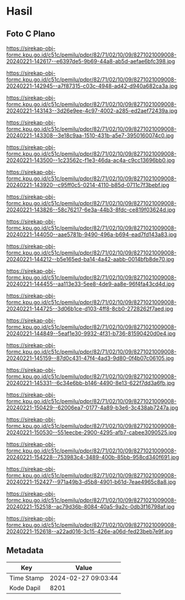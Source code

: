 # Hasil

## Foto C Plano

https://sirekap-obj-formc.kpu.go.id/c51c/pemilu/pdpr/82/71/02/10/09/8271021009008-20240221-142617--e6397de5-9b69-44a8-ab5d-aefae6bfc398.jpg

https://sirekap-obj-formc.kpu.go.id/c51c/pemilu/pdpr/82/71/02/10/09/8271021009008-20240221-142945--a7f87315-c03c-4948-ad42-d940a682ca3a.jpg

https://sirekap-obj-formc.kpu.go.id/c51c/pemilu/pdpr/82/71/02/10/09/8271021009008-20240221-143143--3d26e9ee-4c97-4002-a285-ed2aef72439a.jpg

https://sirekap-obj-formc.kpu.go.id/c51c/pemilu/pdpr/82/71/02/10/09/8271021009008-20240221-143308--3e18c9aa-1510-431b-a5e7-3950160074c0.jpg

https://sirekap-obj-formc.kpu.go.id/c51c/pemilu/pdpr/82/71/02/10/09/8271021009008-20240221-143500--1c23562c-f1e3-46da-ac4a-c9cc13696bb0.jpg

https://sirekap-obj-formc.kpu.go.id/c51c/pemilu/pdpr/82/71/02/10/09/8271021009008-20240221-143920--c95ff0c5-0214-4110-b85d-0711c7f3bebf.jpg

https://sirekap-obj-formc.kpu.go.id/c51c/pemilu/pdpr/82/71/02/10/09/8271021009008-20240221-143826--58c76217-6e3a-44b3-8fdc-ce819f03624d.jpg

https://sirekap-obj-formc.kpu.go.id/c51c/pemilu/pdpr/82/71/02/10/09/8271021009008-20240221-144050--aae5781b-9490-496a-b694-ead7fd143a83.jpg

https://sirekap-obj-formc.kpu.go.id/c51c/pemilu/pdpr/82/71/02/10/09/8271021009008-20240221-144212--b5e165ed-ba14-4a42-aabb-0014bfb8de70.jpg

https://sirekap-obj-formc.kpu.go.id/c51c/pemilu/pdpr/82/71/02/10/09/8271021009008-20240221-144455--aa113e33-5ee8-4de9-aa8e-96f4fa43cd4d.jpg

https://sirekap-obj-formc.kpu.go.id/c51c/pemilu/pdpr/82/71/02/10/09/8271021009008-20240221-144725--3d06b1ce-d103-4ff8-8cb0-2728262f7aed.jpg

https://sirekap-obj-formc.kpu.go.id/c51c/pemilu/pdpr/82/71/02/10/09/8271021009008-20240221-144849--5eaf1e30-9932-4f31-b736-81590420d0e4.jpg

https://sirekap-obj-formc.kpu.go.id/c51c/pemilu/pdpr/82/71/02/10/09/8271021009008-20240221-145159--87d0c431-47f4-4ad3-9d80-0f4b07c06105.jpg

https://sirekap-obj-formc.kpu.go.id/c51c/pemilu/pdpr/82/71/02/10/09/8271021009008-20240221-145331--6c34e6bb-b146-4490-8e13-622f7dd3a6fb.jpg

https://sirekap-obj-formc.kpu.go.id/c51c/pemilu/pdpr/82/71/02/10/09/8271021009008-20240221-150429--62006ea7-0177-4a89-b3e6-3c438ab7247a.jpg

https://sirekap-obj-formc.kpu.go.id/c51c/pemilu/pdpr/82/71/02/10/09/8271021009008-20240221-150530--551eecbe-2900-4295-afb7-cabee3090525.jpg

https://sirekap-obj-formc.kpu.go.id/c51c/pemilu/pdpr/82/71/02/10/09/8271021009008-20240221-154228--753983c4-3489-400b-85bb-958cd340f691.jpg

https://sirekap-obj-formc.kpu.go.id/c51c/pemilu/pdpr/82/71/02/10/09/8271021009008-20240221-152427--971a49b3-d5b8-4901-b61d-7eae4965c8a8.jpg

https://sirekap-obj-formc.kpu.go.id/c51c/pemilu/pdpr/82/71/02/10/09/8271021009008-20240221-152518--ac79d36b-8084-40a5-9a2c-0db3f16798af.jpg

https://sirekap-obj-formc.kpu.go.id/c51c/pemilu/pdpr/82/71/02/10/09/8271021009008-20240221-152618--a22ad016-3c15-426e-a06d-fed23beb7e9f.jpg


## Metadata

| Key        | Value               |
| ---------- | ------------------- |
| Time Stamp | 2024-02-27 09:03:44 |
| Kode Dapil | 8201                |




